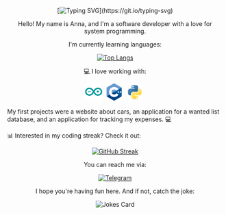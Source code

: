 <div align="center">

  [![Typing SVG](https://readme-typing-svg.herokuapp.com?color=%1919ff&lines=🚀+Welcome+to+My+Code+World!)](https://git.io/typing-svg)
  
</div>

<p align="center">Hello! My name is Anna, and I'm a software developer with a love for system programming.</p>

<p align="center"> I'm currently learning languages: </p>

<div align="center">
  
  [![Top Langs](https://github-readme-stats.vercel.app/api/top-langs/?username=Annanas555&langs_count=7&theme=tokyonight)](https://github.com/anuraghazra/github-readme-stats)
  
</div>

<p align="center">💻 I love working with:</p>

<div align="center">
  
  <img src="https://github.com/devicons/devicon/blob/master/icons/arduino/arduino-original.svg" title="Arduino" alt="Arduino" width="40" height="40"/>&nbsp;
  <img src="https://github.com/devicons/devicon/blob/master/icons/cplusplus/cplusplus-original.svg" title="C++" alt="C++" width="40" height="40"/>&nbsp;
  <img src="https://github.com/devicons/devicon/blob/master/icons/python/python-original.svg" title="Python" alt="Python" width="40" height="40"/>&nbsp;
  
</div>

<p> My first projects were a website about cars, an application for a wanted list database, and an application for tracking my expenses. 💻 </p>

<p>📊 Interested in my coding streak? Check it out:</p>

<div align="center">
  
  [![GitHub Streak](https://github-readme-streak-stats.herokuapp.com/?user=Annanas555&theme=tokyonight)](https://git.io/streak-stats)
  
</div>

<p align="center"> You can reach me via:</p>

<div align="center">
  
  [![Telegram](https://img.shields.io/badge/-Telegram-0088cc?style=flat&logo=telegram&logoColor=white)](https://t.me/dudina_02)
  
</div>

<p align="center">I hope you're having fun here. And if not, catch the joke:</p>

<div align="center">
  
  ![Jokes Card](https://readme-jokes.vercel.app/api)
  
</div>
